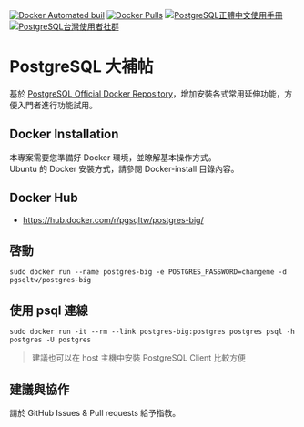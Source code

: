 [![Docker Automated buil](https://img.shields.io/docker/automated/pgsqltw/postgres-big.svg)](https://hub.docker.com/r/pgsqltw/postgres-big/)
[![Docker Pulls](https://img.shields.io/docker/pulls/pgsqltw/postgres-big.svg)](https://hub.docker.com/r/pgsqltw/postgres-big/)
[![PostgreSQL正體中文使用手冊](https://img.shields.io/badge/%E6%AD%A3%E9%AB%94%E4%B8%AD%E6%96%87%E4%BD%BF%E7%94%A8%E6%89%8B%E5%86%8A-PostgreSQL-blue.svg)](https://www.gitbook.com/book/pgsql-tw/documents/details)
[![PostgreSQL台灣使用者社群](https://img.shields.io/badge/台灣使用者社群-PostgreSQL-blue.svg)](https://pgsql-tw.github.io)

# PostgreSQL 大補帖
基於 [PostgreSQL Official Docker Repository](https://hub.docker.com/_/postgres/)，增加安裝各式常用延伸功能，方便入門者進行功能試用。

## Docker Installation
本專案需要您準備好 Docker 環境，並瞭解基本操作方式。\
Ubuntu 的 Docker 安裝方式，請參閱 Docker-install 目錄內容。

## Docker Hub
* https://hub.docker.com/r/pgsqltw/postgres-big/

## 啓動
```
sudo docker run --name postgres-big -e POSTGRES_PASSWORD=changeme -d pgsqltw/postgres-big
```

## 使用 psql 連線
```
sudo docker run -it --rm --link postgres-big:postgres postgres psql -h postgres -U postgres
```
> 建議也可以在 host 主機中安裝 PostgreSQL Client 比較方便

## 建議與協作
請於 GitHub Issues & Pull requests 給予指教。
